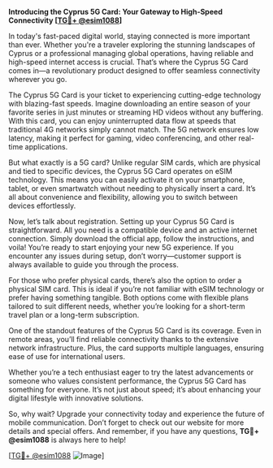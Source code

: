 **Introducing the Cyprus 5G Card: Your Gateway to High-Speed Connectivity [[TG💪+ @esim1088](https://t.me/s/esim1088)]**

In today's fast-paced digital world, staying connected is more important than ever. Whether you're a traveler exploring the stunning landscapes of Cyprus or a professional managing global operations, having reliable and high-speed internet access is crucial. That’s where the Cyprus 5G Card comes in—a revolutionary product designed to offer seamless connectivity wherever you go.

The Cyprus 5G Card is your ticket to experiencing cutting-edge technology with blazing-fast speeds. Imagine downloading an entire season of your favorite series in just minutes or streaming HD videos without any buffering. With this card, you can enjoy uninterrupted data flow at speeds that traditional 4G networks simply cannot match. The 5G network ensures low latency, making it perfect for gaming, video conferencing, and other real-time applications.

But what exactly is a 5G card? Unlike regular SIM cards, which are physical and tied to specific devices, the Cyprus 5G Card operates on eSIM technology. This means you can easily activate it on your smartphone, tablet, or even smartwatch without needing to physically insert a card. It’s all about convenience and flexibility, allowing you to switch between devices effortlessly.

Now, let’s talk about registration. Setting up your Cyprus 5G Card is straightforward. All you need is a compatible device and an active internet connection. Simply download the official app, follow the instructions, and voila! You’re ready to start enjoying your new 5G experience. If you encounter any issues during setup, don’t worry—customer support is always available to guide you through the process.

For those who prefer physical cards, there’s also the option to order a physical SIM card. This is ideal if you’re not familiar with eSIM technology or prefer having something tangible. Both options come with flexible plans tailored to suit different needs, whether you’re looking for a short-term travel plan or a long-term subscription.

One of the standout features of the Cyprus 5G Card is its coverage. Even in remote areas, you’ll find reliable connectivity thanks to the extensive network infrastructure. Plus, the card supports multiple languages, ensuring ease of use for international users.

Whether you’re a tech enthusiast eager to try the latest advancements or someone who values consistent performance, the Cyprus 5G Card has something for everyone. It’s not just about speed; it’s about enhancing your digital lifestyle with innovative solutions.

So, why wait? Upgrade your connectivity today and experience the future of mobile communication. Don’t forget to check out our website for more details and special offers. And remember, if you have any questions, **TG💪+ @esim1088** is always here to help!

[[TG💪+ @esim1088](https://t.me/s/esim1088) ![Image](https://i.postimg.cc/Y0z9fWf4/image.png)]